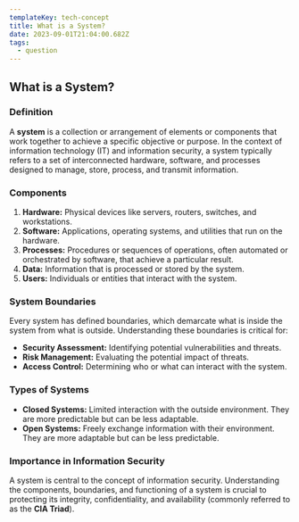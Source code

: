 ```yaml
---
templateKey: tech-concept
title: What is a System?
date: 2023-09-01T21:04:00.682Z
tags:
  - question
---
```


## What is a System?

### Definition
A **system** is a collection or arrangement of elements or components that work together to achieve a specific objective or purpose. In the context of information technology (IT) and information security, a system typically refers to a set of interconnected hardware, software, and processes designed to manage, store, process, and transmit information.

### Components

1. **Hardware:** Physical devices like servers, routers, switches, and workstations.
2. **Software:** Applications, operating systems, and utilities that run on the hardware.
3. **Processes:** Procedures or sequences of operations, often automated or orchestrated by software, that achieve a particular result.
4. **Data:** Information that is processed or stored by the system.
5. **Users:** Individuals or entities that interact with the system.

### System Boundaries
Every system has defined boundaries, which demarcate what is inside the system from what is outside. Understanding these boundaries is critical for:

- **Security Assessment:** Identifying potential vulnerabilities and threats.
- **Risk Management:** Evaluating the potential impact of threats.
- **Access Control:** Determining who or what can interact with the system.

### Types of Systems

- **Closed Systems:** Limited interaction with the outside environment. They are more predictable but can be less adaptable.
- **Open Systems:** Freely exchange information with their environment. They are more adaptable but can be less predictable.

### Importance in Information Security

A system is central to the concept of information security. Understanding the components, boundaries, and functioning of a system is crucial to protecting its integrity, confidentiality, and availability (commonly referred to as the **CIA Triad**).

